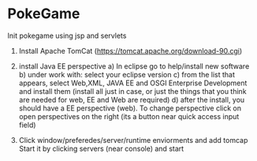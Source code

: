 # PokeGame
Init pokegame using jsp and servlets

1) Install Apache TomCat  (https://tomcat.apache.org/download-90.cgi)
2) install Java EE perspective 
	a) In eclipse go to help/install new software
	b) under work with: select your eclipse version
	c) from the list that appears, select Web,XML, JAVA EE and OSGI Enterprise Development and install them (install all just in case, or just the things that you think are needed for web, EE and Web are required)
	d) after the install, you should have a EE perspective (web). To change perspective click on open perspectives on the right (its a button near quick access input field)

3) Click window/preferedes/server/runtime enviorments and add tomcap
 Start it by clicking servers (near console) and start
 
 